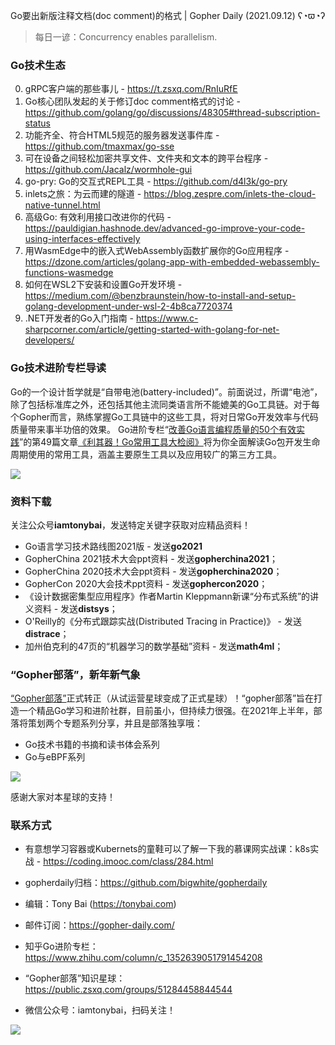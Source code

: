 Go要出新版注释文档(doc comment)的格式 | Gopher Daily (2021.09.12) ʕ◔ϖ◔ʔ

>每日一谚：Concurrency enables parallelism.

### Go技术生态

0. gRPC客户端的那些事儿 - https://t.zsxq.com/RnIuRfE
1. Go核心团队发起的关于修订doc comment格式的讨论 - https://github.com/golang/go/discussions/48305#thread-subscription-status
2. 功能齐全、符合HTML5规范的服务器发送事件库 - https://github.com/tmaxmax/go-sse
3. 可在设备之间轻松加密共享文件、文件夹和文本的跨平台程序 - https://github.com/Jacalz/wormhole-gui
4. go-pry: Go的交互式REPL工具 - https://github.com/d4l3k/go-pry
5. inlets之旅：为云而建的隧道 - https://blog.zespre.com/inlets-the-cloud-native-tunnel.html
6. 高级Go: 有效利用接口改进你的代码  - https://pauldigian.hashnode.dev/advanced-go-improve-your-code-using-interfaces-effectively
7. 用WasmEdge中的嵌入式WebAssembly函数扩展你的Go应用程序 - https://dzone.com/articles/golang-app-with-embedded-webassembly-functions-wasmedge
8. 如何在WSL2下安装和设置Go开发环境 - https://medium.com/@benzbraunstein/how-to-install-and-setup-golang-development-under-wsl-2-4b8ca7720374
9. .NET开发者的Go入门指南 - https://www.c-sharpcorner.com/article/getting-started-with-golang-for-net-developers/


### Go技术进阶专栏导读

Go的一个设计哲学就是“自带电池(battery-included)”。前面说过，所谓“电池”，除了包括标准库之外，还包括其他主流同类语言所不能媲美的Go工具链。对于每个Gopher而言，熟练掌握Go工具链中的这些工具，将对日常Go开发效率与代码质量带来事半功倍的效果。 Go进阶专栏“[改善Go语⾔编程质量的50个有效实践](https://mp.weixin.qq.com/s/RThCEQOdytQxwrMP7XRTRw)”的第49篇文章[《利其器！Go常用工具大检阅》](https://www.imooc.com/read/87/article/2479)将为你全面解读Go包开发生命周期使用的常用工具，涵盖主要原生工具以及应用较广的第三方工具。

![](http://image.tonybai.com/img/202011/go-column-pgo-with-qr-and-text.png)


### 资料下载

关注公众号**iamtonybai**，发送特定关键字获取对应精品资料！

* Go语言学习技术路线图2021版 - 发送**go2021**
* GopherChina 2021技术大会ppt资料 - 发送**gopherchina2021**；
* GopherChina 2020技术大会ppt资料 - 发送**gopherchina2020**；
* GopherCon 2020大会技术ppt资料 - 发送**gophercon2020**；
* 《设计数据密集型应用程序》作者Martin Kleppmann新课“分布式系统”的讲义资料 - 发送**distsys**；
* O'Reilly的《分布式跟踪实战(Distributed Tracing in Practice)》 - 发送**distrace**；
* 加州伯克利的47页的“机器学习的数学基础”资料 - 发送**math4ml**；

### “Gopher部落”，新年新气象

[“Gopher部落”](https://mp.weixin.qq.com/s/jUqAL7hf2GmMun64BJufEA)正式转正（从试运营星球变成了正式星球）！“gopher部落”旨在打造一个精品Go学习和进阶社群，目前虽小，但持续力很强。在2021年上半年，部落将策划两个专题系列分享，并且是部落独享哦：

* Go技术书籍的书摘和读书体会系列
* Go与eBPF系列

![](http://image.tonybai.com/img/202103/gopher-tribe-zsxq-card.png)

感谢大家对本星球的支持！

### 联系方式

* 有意想学习容器或Kubernets的童鞋可以了解一下我的慕课网实战课：k8s实战 - https://coding.imooc.com/class/284.html
* gopherdaily归档：https://github.com/bigwhite/gopherdaily

* 编辑：Tony Bai (https://tonybai.com)
* 邮件订阅：https://gopher-daily.com/
* 知乎Go进阶专栏：https://www.zhihu.com/column/c_1352639051791454208
* “Gopher部落”知识星球：https://public.zsxq.com/groups/51284458844544
* 微信公众号：iamtonybai，扫码关注！

![](http://image.tonybai.com/img/202011/qrcode_for_iamtonybai.jpg)

